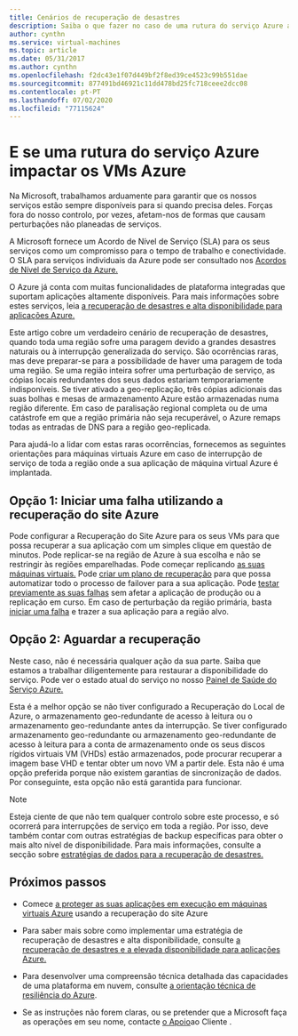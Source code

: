 ```yaml
---
title: Cenários de recuperação de desastres
description: Saiba o que fazer no caso de uma rutura do serviço Azure afetar as máquinas virtuais Azure.
author: cynthn
ms.service: virtual-machines
ms.topic: article
ms.date: 05/31/2017
ms.author: cynthn
ms.openlocfilehash: f2dc43e1f07d449bf2f8ed39ce4523c99b551dae
ms.sourcegitcommit: 877491bd46921c11dd478bd25fc718ceee2dcc08
ms.contentlocale: pt-PT
ms.lasthandoff: 07/02/2020
ms.locfileid: "77115624"
---
```

# <a name="what-if-an-azure-service-disruption-impacts-azure-vms"></a>E se uma rutura do serviço Azure impactar os VMs Azure
Na Microsoft, trabalhamos arduamente para garantir que os nossos serviços estão sempre disponíveis para si quando precisa deles. Forças fora do nosso controlo, por vezes, afetam-nos de formas que causam perturbações não planeadas de serviços.

A Microsoft fornece um Acordo de Nível de Serviço (SLA) para os seus serviços como um compromisso para o tempo de trabalho e conectividade. O SLA para serviços individuais da Azure pode ser consultado nos [Acordos de Nível de Serviço da Azure.](https://azure.microsoft.com/support/legal/sla/)

O Azure já conta com muitas funcionalidades de plataforma integradas que suportam aplicações altamente disponíveis. Para mais informações sobre estes serviços, leia [a recuperação de desastres e alta disponibilidade para aplicações Azure.](../resiliency/resiliency-disaster-recovery-high-availability-azure-applications.md)

Este artigo cobre um verdadeiro cenário de recuperação de desastres, quando toda uma região sofre uma paragem devido a grandes desastres naturais ou à interrupção generalizada do serviço. São ocorrências raras, mas deve preparar-se para a possibilidade de haver uma paragem de toda uma região. Se uma região inteira sofrer uma perturbação de serviço, as cópias locais redundantes dos seus dados estariam temporariamente indisponíveis. Se tiver ativado a geo-replicação, três cópias adicionais das suas bolhas e mesas de armazenamento Azure estão armazenadas numa região diferente. Em caso de paralisação regional completa ou de uma catástrofe em que a região primária não seja recuperável, o Azure remaps todas as entradas de DNS para a região geo-replicada.

Para ajudá-lo a lidar com estas raras ocorrências, fornecemos as seguintes orientações para máquinas virtuais Azure em caso de interrupção de serviço de toda a região onde a sua aplicação de máquina virtual Azure é implantada.

## <a name="option-1-initiate-a-failover-by-using-azure-site-recovery"></a>Opção 1: Iniciar uma falha utilizando a recuperação do site Azure
Pode configurar a Recuperação do Site Azure para os seus VMs para que possa recuperar a sua aplicação com um simples clique em questão de minutos. Pode replicar-se na região de Azure à sua escolha e não se restringir às regiões emparelhadas. Pode começar replicando [as suas máquinas virtuais.](https://aka.ms/a2a-getting-started) Pode [criar um plano de recuperação](../site-recovery/site-recovery-create-recovery-plans.md) para que possa automatizar todo o processo de failover para a sua aplicação. Pode [testar previamente as suas falhas](../site-recovery/site-recovery-test-failover-to-azure.md) sem afetar a aplicação de produção ou a replicação em curso. Em caso de perturbação da região primária, basta [iniciar uma falha](../site-recovery/site-recovery-failover.md) e trazer a sua aplicação para a região alvo.


## <a name="option-2-wait-for-recovery"></a>Opção 2: Aguardar a recuperação
Neste caso, não é necessária qualquer ação da sua parte. Saiba que estamos a trabalhar diligentemente para restaurar a disponibilidade do serviço. Pode ver o estado atual do serviço no nosso [Painel de Saúde do Serviço Azure.](https://azure.microsoft.com/status/)

Esta é a melhor opção se não tiver configurado a Recuperação do Local de Azure, o armazenamento geo-redundante de acesso à leitura ou o armazenamento geo-redundante antes da interrupção. Se tiver configurado armazenamento geo-redundante ou armazenamento geo-redundante de acesso à leitura para a conta de armazenamento onde os seus discos rígidos virtuais VM (VHDs) estão armazenados, pode procurar recuperar a imagem base VHD e tentar obter um novo VM a partir dele. Esta não é uma opção preferida porque não existem garantias de sincronização de dados. Por conseguinte, esta opção não está garantida para funcionar.


> [!NOTE]
> Esteja ciente de que não tem qualquer controlo sobre este processo, e só ocorrerá para interrupções de serviço em toda a região. Por isso, deve também contar com outras estratégias de backup específicas para obter o mais alto nível de disponibilidade. Para mais informações, consulte a secção sobre [estratégias de dados para a recuperação de desastres.](https://docs.microsoft.com/azure/architecture/reliability/disaster-recovery#disaster-recovery-plan)
>
>

## <a name="next-steps"></a>Próximos passos

- Comece [a proteger as suas aplicações em execução em máquinas virtuais Azure](https://aka.ms/a2a-getting-started) usando a recuperação do site Azure

- Para saber mais sobre como implementar uma estratégia de recuperação de desastres e alta disponibilidade, consulte [a recuperação de desastres e a elevada disponibilidade para aplicações Azure.](../resiliency/resiliency-disaster-recovery-high-availability-azure-applications.md)

- Para desenvolver uma compreensão técnica detalhada das capacidades de uma plataforma em nuvem, consulte [a orientação técnica de resiliência do Azure](/azure/data-lake-store/data-lake-store-disaster-recovery-guidance).


- Se as instruções não forem claras, ou se pretender que a Microsoft faça as operações em seu nome, contacte [o Apoio](https://portal.azure.com/#blade/Microsoft_Azure_Support/HelpAndSupportBlade)ao Cliente .
